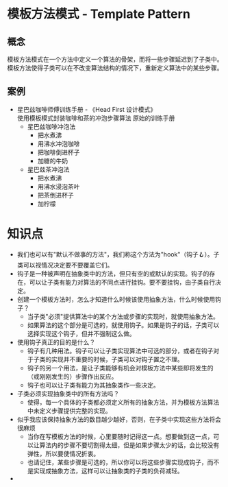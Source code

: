 # 模板方法模式 - Template Pattern

## 概念

模板方法模式在一个方法中定义一个算法的骨架，而将一些步骤延迟到了子类中。模板方法使得子类可以在不改变算法结构的情况下，重新定义算法中的某些步骤。

## 案例

* 星巴兹咖啡师傅训练手册 - 《Head First 设计模式》  
  使用模板模式封装咖啡和茶的冲泡步骤算法 原始的训练手册
    * 星巴兹咖啡冲泡法
        * 把水煮沸
        * 用沸水冲泡咖啡
        * 把咖啡倒进杯子
        * 加糖的牛奶
    * 星巴兹茶冲泡法
        * 把水煮沸
        * 用沸水浸泡茶叶
        * 把茶倒进杯子
        * 加柠檬

# 知识点

* 我们也可以有"默认不做事的方法"，我们称这个方法为"hook"（钩子🪝）。子类可以视情况决定要不要覆盖它们。
* 钩子是一种被声明在抽象类中的方法，但只有空的或默认的实现。钩子的存在，可以让子类有能力对算法的不同点进行挂钩。要不要挂钩，由子类自行决定。
* 创建一个模板方法时，怎么才知道什么时候该使用抽象方法，什么时候使用钩子？
    * 当子类"必须"提供算法中的某个方法或步骤的实现时，就使用抽象方法。
    * 如果算法的这个部分是可选的，就使用钩子。如果是钩子的话，子类可以选择实现这个钩子，但并不强制这么做。
* 使用钩子真正的目的是什么？
    * 钩子有几种用法。钩子可以让子类实现算法中可选的部分，或者在钩子对于子类的实现并不重要的时候，子类可以对钩子置之不理。
    * 钩子的另一个用法，是让子类能够有机会对模板方法中某些即将发生的（或刚刚发生的）步骤作出反应。
    * 钩子也可以让子类有能力为其抽象类作一些决定。
* 子类必须实现抽象类中的所有方法吗？
    * 使得，每一个具体的子类都必须定义所有的抽象方法，并为模板方法算法中未定义步骤提供完整的实现。
* 似乎我应该保持抽象方法的数目越少越好，否则，在子类中实现这些方法将会很麻烦
    * 当你在写模板方法的时候，心里要随时记得这一点。想要做到这一点，可以让算法内的步骤不要切割得太细，但是如果步骤太少的话，会比较没有弹性，所以要使情况折衷。
    * 也请记住，某些步骤是可选的，所以你可以将这些步骤实现成钩子，而不是实现成抽象方法，这样可以让抽象类的子类的负荷减轻。
*